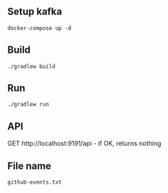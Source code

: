 ## Setup kafka
`docker-compose up -d`

## Build
`./gradlew build`

## Run
`./gradlew run`

## API
GET http://localhost:9191/api - if OK, returns nothing

## File name
`github-events.txt`
